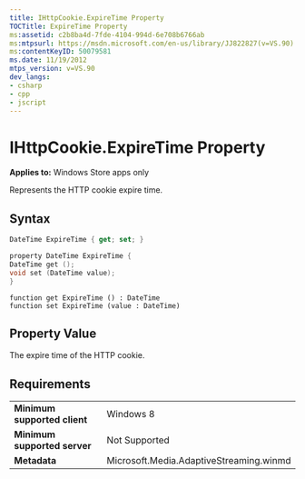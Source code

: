```yaml
---
title: IHttpCookie.ExpireTime Property
TOCTitle: ExpireTime Property
ms:assetid: c2b8ba4d-7fde-4104-994d-6e708b6766ab
ms:mtpsurl: https://msdn.microsoft.com/en-us/library/JJ822827(v=VS.90)
ms:contentKeyID: 50079581
ms.date: 11/19/2012
mtps_version: v=VS.90
dev_langs:
- csharp
- cpp
- jscript
---
```


# IHttpCookie.ExpireTime Property

**Applies to:** Windows Store apps only

Represents the HTTP cookie expire time.

## Syntax

```csharp
DateTime ExpireTime { get; set; }
```

```cpp
property DateTime ExpireTime {
DateTime get ();
void set (DateTime value);
}
```

```jscript
function get ExpireTime () : DateTime
function set ExpireTime (value : DateTime)
```

## Property Value

The expire time of the HTTP cookie.

## Requirements

|||
|--- |--- |
|**Minimum supported client**|Windows 8|
|**Minimum supported server**|Not Supported|
|**Metadata**|Microsoft.Media.AdaptiveStreaming.winmd|

